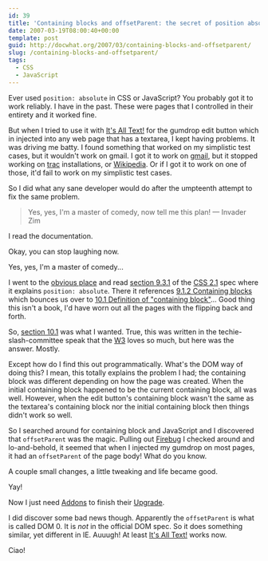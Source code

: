 ```yaml
---
id: 39
title: 'Containing blocks and offsetParent: the secret of position absolute'
date: 2007-03-19T08:00:40+00:00
template: post
guid: http://docwhat.org/2007/03/containing-blocks-and-offsetparent/
slug: /containing-blocks-and-offsetparent/
tags:
  - CSS
  - JavaScript
---
```


Ever used `position: absolute` in CSS or JavaScript? You probably got it to
work reliably. I have in the past. These were pages that I controlled in their
entirety and it worked fine.

But when I tried to use it with
[It's All Text!](https://addons.mozilla.org/firefox/4125) for the gumdrop edit
button which in injected into any web page that has a textarea, I kept having
problems. It was driving me batty. I found something that worked on my
simplistic test cases, but it wouldn't work on gmail. I got it to work on
[gmail](http://gmail.com/), but it stopped working on
[trac](http://trac.edgewall.org/) installations, or
[Wikipedia](http://wikipedia.com). Or if I got it to work on one of those,
it'd fail to work on my simplistic test cases.

<!-- more -->

So I did what any sane developer would do after the umpteenth attempt to fix
the same problem.

> Yes, yes, I'm a master of comedy, now tell me this plan! — Invader Zim

I read the documentation.

Okay, you can stop laughing now.

Yes, yes, I'm a master of comedy...

I went to the [obvious place](http://www.w3.org/) and read
[section 9.3.1](http://www.w3.org/TR/CSS21/visuren.html#positioning-scheme) of
the [CSS 2.1](http://www.w3.org/TR/CSS21/) spec where it explains
`position: absolute`. There it references
[9.1.2 Containing blocks](http://www.w3.org/TR/CSS21/visuren.html#containing-block)
which bounces us over to
[10.1 Definition of "containing block"](http://www.w3.org/TR/CSS21/visudet.html#containing-block-details)...
Good thing this isn't a book, I'd have worn out all the pages with the
flipping back and forth.

So,
[section 10.1](http://www.w3.org/TR/CSS21/visudet.html#containing-block-details)
was what I wanted. True, this was written in the techie-slash-committee speak
that the [W3](http://www.w3.org/) loves so much, but here was the answer.
Mostly.

Except how do I find this out programmatically. What's the DOM way of doing
this? I mean, this totally explains the problem I had; the containing block
was different depending on how the page was created. When the initial
containing block happened to be the current containing block, all was well.
However, when the edit button's containing block wasn't the same as the
textarea's containing block nor the initial containing block then things
didn't work so well.

So I searched around for containing block and JavaScript and I discovered that
`offsetParent` was the magic. Pulling out
[Firebug](http://www.getfirebug.com/) I checked around and lo-and-behold, it
seemed that when I injected my gumdrop on most pages, it had an `offsetParent`
of the page body! What do you know.

A couple small changes, a little tweaking and life became good.

Yay!

Now I just need [Addons](http://addons.mozilla.org/) to finish their
[Upgrade](http://blog.mozilla.com/webdev/category/amo/).

I did discover some bad news though. Apparently the `offsetParent` is what is
called DOM 0. It is _not_ in the official DOM spec. So it does something
similar, yet different in IE. Auuugh! At least
[It's All Text!](htt://addons.mozilla.org/firefox/4125) works now.

Ciao!
